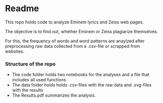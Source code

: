 # Readme

This repo holds code to analyze Eminem lyrics and Zeiss web pages. 

The objective is to find out, whether Eminem or Zeiss plagiarize themselves.

For this, the frequency of words and word patterns are anaylzed after preprocessing raw data collected from a .csv-file or scrapped from websites.

### Structure of the repo

- The code folder holds two notebooks for the analyses and a file that includes all used functions
- The data folder holds holds .csv-files with the raw data and .svg-files with the results
- The Results.pdf summarizes the analysis.